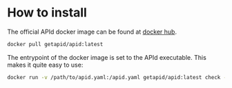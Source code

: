 # How to install

The official APId docker image can be found at [docker hub](https://hub.docker.com/r/getapid/apid).

```bash
docker pull getapid/apid:latest
```

The entrypoint of the docker image is set to the APId executable. This makes it quite easy to use:

```bash
docker run -v /path/to/apid.yaml:/apid.yaml getapid/apid:latest check -c /apid.yaml
```

